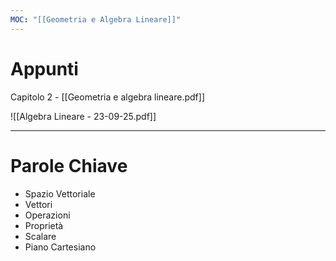 ```yaml
---
MOC: "[[Geometria e Algebra Lineare]]"
---
```

# Appunti

Capitolo 2 - [[Geometria e algebra lineare.pdf]]

![[Algebra Lineare - 23-09-25.pdf]]

---

# Parole Chiave

- Spazio Vettoriale
- Vettori
- Operazioni
- Proprietà
- Scalare
- Piano Cartesiano